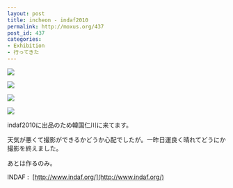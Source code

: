 ```yaml
---
layout: post
title: incheon - indaf2010
permalink: http://moxus.org/437
post_id: 437
categories: 
- Exhibition
- 行ってきた
---
```


[![](http://moxus.org/wp-content/uploads/2010/08/P10005591-300x168.jpg)](http://moxus.org/wp-content/uploads/2010/08/P10005591.jpg)


[![](http://moxus.org/wp-content/uploads/2010/08/P1000567-300x168.jpg)](http://moxus.org/wp-content/uploads/2010/08/P1000567.jpg)


[![](http://moxus.org/wp-content/uploads/2010/08/P1000603-300x168.jpg)](http://moxus.org/wp-content/uploads/2010/08/P1000603.jpg)


[![](http://moxus.org/wp-content/uploads/2010/08/P1000617-300x168.jpg)](http://moxus.org/wp-content/uploads/2010/08/P1000617.jpg)

indaf2010に出品のため韓国仁川に来てます。

天気が悪くて撮影ができるかどうか心配でしたが。一昨日運良く晴れてどうにか撮影を終えました。

あとは作るのみ。

INDAF : 
[http://www.indaf.org/](http://www.indaf.org/)